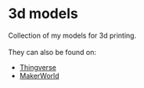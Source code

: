 # 3d models

Collection of my models for 3d printing.<br><br>
They can also be found on:

- [Thingverse](https://www.thingiverse.com/veryawesomesheep/designs)<br>
- [MakerWorld](https://makerworld.com/en/@veryawesomeshep)
